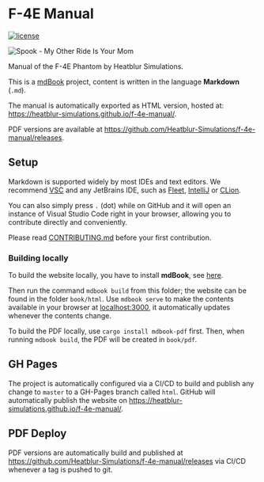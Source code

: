 # F-4E Manual

<!-- markdown-link-check-disable-next-line -->
[![license](https://img.shields.io/badge/license-CC_BY--NC--ND_4.0-blue)](https://github.com/Heatblur-Simulations/f-4e-manual/blob/master/LICENSE)

![Spook - My Other Ride Is Your Mom](https://i.imgur.com/KBOIocl.png)

Manual of the F-4E Phantom by Heatblur Simulations.

This is a [mdBook](https://rust-lang.github.io/mdBook/) project, content is
written in the language **Markdown** (`.md`).

The manual is automatically exported as HTML version, hosted at:
<https://heatblur-simulations.github.io/f-4e-manual/>.
<!-- markdown-link-check-disable -->
PDF versions are available at <https://github.com/Heatblur-Simulations/f-4e-manual/releases>.
<!-- markdown-link-check-enable -->

## Setup

Markdown is supported widely by most IDEs and text editors. We recommend
[VSC](https://code.visualstudio.com/) and any JetBrains IDE, such as
[Fleet](https://www.jetbrains.com/fleet/),
[IntelliJ](https://www.jetbrains.com/idea/) or
[CLion](https://www.jetbrains.com/clion/).

You can also simply press `.` (dot) while on GitHub and it will open an instance
of Visual Studio Code right in your browser, allowing you to contribute directly
and conveniently.

<!-- markdown-link-check-disable -->
Please read
[CONTRIBUTING.md](https://github.com/Heatblur-Simulations/f-4e-manual/blob/master/CONTRIBUTING.md)
before your first contribution.
<!-- markdown-link-check-enable -->

### Building locally

To build the website locally, you have to install **mdBook**, see
[here](https://rust-lang.github.io/mdBook/guide/installation.html).

<!-- markdown-link-check-disable -->
Then run the command `mdbook build` from this folder; the website can be found
in the folder `book/html`. Use `mdbook serve` to make the contents available in your
browser at [localhost:3000](http://localhost:3000/), it automatically updates
whenever the contents change.
<!-- markdown-link-check-enable -->

To build the PDF locally, use `cargo install mdbook-pdf` first. Then, when running `mdbook build`,
the PDF will be created in `book/pdf`.

## GH Pages

The project is automatically configured via a CI/CD to build and publish any
change to `master` to a GH-Pages branch called `html`. GitHub will automatically
publish the website on <https://heatblur-simulations.github.io/f-4e-manual/>.

## PDF Deploy
<!-- markdown-link-check-disable -->
PDF versions are automatically build and published
at <https://github.com/Heatblur-Simulations/f-4e-manual/releases> via CI/CD whenever a tag is 
pushed to git.
<!-- markdown-link-check-enable -->
